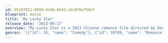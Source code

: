 ```yaml
---
id: 05187811-0059-41d6-b642-a5c8f6e756ef
blueprint: movie
title: 'My Lucky Star'
release_date: '2013-09-17'
overview: "My Lucky Star is a 2013 Chinese romance film directed by Dennie Gordon and starring Zhang Ziyi and Leehom Wang. The film also serves as a prequel to the 2009 film Sophie's Revenge."
genres: '[{"id": 35, "name": "Comedy"}, {"id": 10749, "name": "Romance"}]'
---
```

